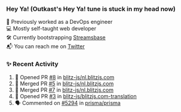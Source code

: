 ### Hey Ya! (Outkast's Hey Ya! tune is stuck in my head now)

💼 Previously worked as a DevOps engineer  
💻 Mostly self-taught web developer  
🛠️ Currently bootstrapping [Streamsbase](https://streamsbase.com)  
📬 You can reach me on [Twitter](https://twitter.com/LoriKarikari)

### ✨ Recent Activity

<!--START_SECTION:activity-->
1. 💪 Opened PR [#8](https://github.com/blitz-js/nl.blitzjs.com/pull/8) in [blitz-js/nl.blitzjs.com](https://github.com/blitz-js/nl.blitzjs.com)
2. 🎉 Merged PR [#5](https://github.com/blitz-js/nl.blitzjs.com/pull/5) in [blitz-js/nl.blitzjs.com](https://github.com/blitz-js/nl.blitzjs.com)
3. 🎉 Merged PR [#7](https://github.com/blitz-js/nl.blitzjs.com/pull/7) in [blitz-js/nl.blitzjs.com](https://github.com/blitz-js/nl.blitzjs.com)
4. 💪 Opened PR [#3](https://github.com/blitz-js/blitzjs.com-translation/pull/3) in [blitz-js/blitzjs.com-translation](https://github.com/blitz-js/blitzjs.com-translation)
5. 🗣 Commented on [#5294](https://github.com/prisma/prisma/issues/5294) in [prisma/prisma](https://github.com/prisma/prisma)
<!--END_SECTION:activity-->
